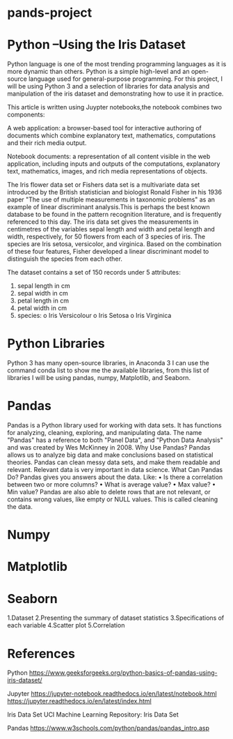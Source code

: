 # pands-project

# Python –Using the Iris Dataset 


Python language is one of the most trending programming languages as it is more dynamic than others. Python is a simple high-level and an open-source language used for general-purpose programming. For this project, I will be using Python 3 and a selection of libraries for data analysis and manipulation of the iris dataset and demonstrating how to use it in practice.

This article is written using Juypter notebooks,the notebook combines two components:

A web application: a browser-based tool for interactive authoring of documents which combine explanatory text, mathematics, computations and their rich media output.

Notebook documents: a representation of all content visible in the web application, including inputs and outputs of the computations, explanatory text, mathematics, images, and rich media representations of objects.  

The Iris flower data set or Fishers data set is a multivariate data set introduced by the British statistician and biologist Ronald Fisher in his 1936 paper "The use of multiple measurements in taxonomic problems" as an example of linear discriminant analysis.This is perhaps the best known database to be found in the pattern recognition literature, and is frequently referenced to this day.
The iris data set gives the measurements in centimetres of the variables sepal length and width and petal length and width, respectively, for 50 flowers from each of 3 species of iris. The species are Iris setosa, versicolor, and virginica. Based on the combination of these four features, Fisher developed a linear discriminant model to distinguish the species from each other.

The dataset contains a set of 150 records under 5 attributes:
1.	sepal length in cm
2.	sepal width in cm
3.	petal length in cm
4.	petal width in cm
5.	species:
o	Iris Versicolour
o	Iris Setosa
o	Iris Virginica


# Python Libraries
Python 3 has many open-source libraries, in Anaconda 3 I can use the command conda list to show me the available libraries, from this list of libraries I will be using pandas, numpy, Matplotlib, and Seaborn.

# Pandas
Pandas is a Python library used for working with data sets.
It has functions for analyzing, cleaning, exploring, and manipulating data.
The name "Pandas" has a reference to both "Panel Data", and "Python Data Analysis" and was created by Wes McKinney in 2008. 
Why Use Pandas?
Pandas allows us to analyze big data and make conclusions based on statistical theories.
Pandas can clean messy data sets, and make them readable and relevant.
Relevant data is very important in data science.
What Can Pandas Do?
Pandas gives you answers about the data. Like:
•	Is there a correlation between two or more columns?
•	What is average value?
•	Max value?
•	Min value?
Pandas are also able to delete rows that are not relevant, or contains wrong values, like empty or NULL values. This is called cleaning the data.

# Numpy


# Matplotlib


# Seaborn





1.Dataset
2.Presenting the summary of dataset statistics
3.Specifications of each variable
4.Scatter plot
5.Correlation



# References


Python
https://www.geeksforgeeks.org/python-basics-of-pandas-using-iris-dataset/ 

Jupyter
https://jupyter-notebook.readthedocs.io/en/latest/notebook.html 
https://jupyter.readthedocs.io/en/latest/index.html

Iris Data Set 
UCI Machine Learning Repository: Iris Data Set

Pandas
https://www.w3schools.com/python/pandas/pandas_intro.asp 
















